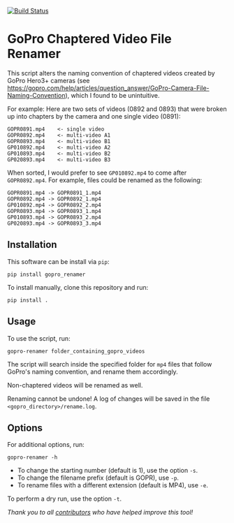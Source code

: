 [![Build Status](https://travis-ci.org/kcha/gopro_renamer.svg?branch=master)](https://travis-ci.org/kcha/gopro_renamer)

# GoPro Chaptered Video File Renamer

This script alters the naming convention of chaptered videos created by GoPro
Hero3+ cameras (see
https://gopro.com/help/articles/question_answer/GoPro-Camera-File-Naming-Convention),
which I found to be unintuitive.

For example:
Here are two sets of videos (0892 and 0893) that were broken up into chapters by
the camera and one single video (0891):
~~~~
GOPR0891.mp4    <- single video
GOPR0892.mp4    <- multi-video A1
GOPR0893.mp4    <- multi-video B1
GP010892.mp4    <- multi-video A2
GP010893.mp4    <- multi-video B2
GP020893.mp4    <- multi-video B3
~~~~

When sorted, I would prefer to see `GP010892.mp4` to come after `GOPR0892.mp4`. For example,
files could be renamed as the following:
~~~~
GOPR0891.mp4 -> GOPR0891_1.mp4
GOPR0892.mp4 -> GOPR0892_1.mp4
GP010892.mp4 -> GOPR0892_2.mp4
GOPR0893.mp4 -> GOPR0893_1.mp4
GP010893.mp4 -> GOPR0893_2.mp4
GP020893.mp4 -> GOPR0893_3.mp4
~~~~

## Installation


This software can be install via `pip`:
~~~~
pip install gopro_renamer
~~~~

To install manually, clone this repository and run:
~~~~
pip install .
~~~~


## Usage
To use the script, run:
~~~~
gopro-renamer folder_containing_gopro_videos
~~~~

The script will search inside the specified folder for `mp4` files that follow
GoPro's naming convention, and rename them accordingly.

Non-chaptered videos will be renamed as well.

Renaming cannot be undone! A log of changes will be saved in the file
`<gopro_directory>/rename.log`.

## Options

For additional options, run:

~~~~
gopro-renamer -h
~~~~

  * To change the starting number (default is 1), use the option `-s`.
  * To change the filename prefix (default is GOPR), use `-p`.
  * To rename files with a different extension (default is MP4), use `-e`.

To perform a dry run, use the option `-t`.

_Thank you to all
[contributors](https://github.com/kcha/gopro_renamer/pulls?q=is%3Apr+is%3Aclosed)
who have helped improve this tool!_
